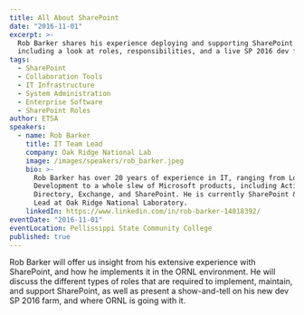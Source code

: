 ```yaml
---
title: All About SharePoint
date: "2016-11-01"
excerpt: >-
  Rob Barker shares his experience deploying and supporting SharePoint at ORNL,
  including a look at roles, responsibilities, and a live SP 2016 dev farm demo.
tags:
  - SharePoint
  - Collaboration Tools
  - IT Infrastructure
  - System Administration
  - Enterprise Software
  - SharePoint Roles
author: ETSA
speakers:
  - name: Rob Barker
    title: IT Team Lead
    company: Oak Ridge National Lab
    image: /images/speakers/rob_barker.jpeg
    bio: >-
      Rob Barker has over 20 years of experience in IT, ranging from Lotus Notes
      Development to a whole slew of Microsoft products, including Active
      Directory, Exchange, and SharePoint. He is currently SharePoint & Web Team
      Lead at Oak Ridge National Laboratory.
    linkedIn: https://www.linkedin.com/in/rob-barker-14018392/
eventDate: "2016-11-01"
eventLocation: Pellissippi State Community College
published: true
---
```


Rob Barker will offer us insight from his extensive experience with SharePoint, and how he implements it in the ORNL environment. He will discuss the different types of roles that are required to implement, maintain, and support SharePoint, as well as present a show-and-tell on his new dev SP 2016 farm, and where ORNL is going with it.
